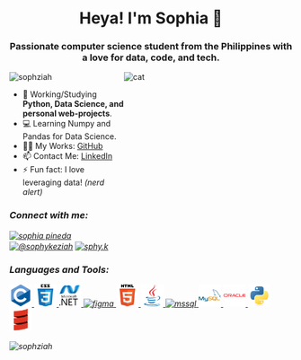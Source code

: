 <h1 align="center">Heya! I'm Sophia 🌱</h1>
<h3 align="center">Passionate computer science student from the Philippines with a love for data, code, and tech. </h3>

<img align="right" alt="cat" width="300" height="300" src="https://th.bing.com/th/id/R.245f521ebb6f18153490587f70492f4d?rik=ZJfuEplX6AJLAw&riu=http%3a%2f%2f24.media.tumblr.com%2f245f521ebb6f18153490587f70492f4d%2ftumblr_mmm85kOfvj1s8f329o1_250.gif&ehk=%2bcywEluBWpGjbhZIcyHjqenSpGFqmes1qiQ8V7xLS%2bY%3d&risl=&pid=ImgRaw&r=0">

<p align="left"> <img src="https://komarev.com/ghpvc/?username=sophziah&label=Profile%20views&color=0e75b6&style=flat" alt="sophziah" /> </p>

- 🔭 Working/Studying **Python, Data Science, and personal web-projects**.
- 💻 Learning Numpy and Pandas for Data Science.
- 👨‍💻 My Works: [GitHub](https://github.com/sophziah)
- 📫 Contact Me: [LinkedIn](https://www.linkedin.com/in/sophia-pineda-2b346026b/)
- ⚡ Fun fact: I love leveraging data! <em>(nerd alert)<em>


<h3 align="left">Connect with me:</h3>
<p align="left">
<a href="https://linkedin.com/in/sophia pineda" target="blank"><img align="center" src="https://raw.githubusercontent.com/rahuldkjain/github-profile-readme-generator/master/src/images/icons/Social/linked-in-alt.svg" alt="sophia pineda" height="30" width="40" /></a>
<a href="https://hashnode.com/@sophykeziah" target="blank"><img align="center" src="https://raw.githubusercontent.com/rahuldkjain/github-profile-readme-generator/master/src/images/icons/Social/hashnode.svg" alt="@sophykeziah" height="30" width="40" /></a>
<a href="https://discord.gg/sphy.k" target="blank"><img align="center" src="https://raw.githubusercontent.com/rahuldkjain/github-profile-readme-generator/master/src/images/icons/Social/discord.svg" alt="sphy.k" height="30" width="40" /></a>
</p>

<h3 align="left">Languages and Tools:</h3>
<p align="left"> <a href="https://www.cprogramming.com/" target="_blank" rel="noreferrer"> <img src="https://raw.githubusercontent.com/devicons/devicon/master/icons/c/c-original.svg" alt="c" width="40" height="40"/> </a> <a href="https://www.w3schools.com/css/" target="_blank" rel="noreferrer"> <img src="https://raw.githubusercontent.com/devicons/devicon/master/icons/css3/css3-original-wordmark.svg" alt="css3" width="40" height="40"/> </a> <a href="https://dotnet.microsoft.com/" target="_blank" rel="noreferrer"> <img src="https://raw.githubusercontent.com/devicons/devicon/master/icons/dot-net/dot-net-original-wordmark.svg" alt="dotnet" width="40" height="40"/> </a> <a href="https://www.figma.com/" target="_blank" rel="noreferrer"> <img src="https://www.vectorlogo.zone/logos/figma/figma-icon.svg" alt="figma" width="40" height="40"/> </a> <a href="https://www.w3.org/html/" target="_blank" rel="noreferrer"> <img src="https://raw.githubusercontent.com/devicons/devicon/master/icons/html5/html5-original-wordmark.svg" alt="html5" width="40" height="40"/> </a> <a href="https://www.java.com" target="_blank" rel="noreferrer"> <img src="https://raw.githubusercontent.com/devicons/devicon/master/icons/java/java-original.svg" alt="java" width="40" height="40"/> </a> <a href="https://www.microsoft.com/en-us/sql-server" target="_blank" rel="noreferrer"> <img src="https://www.svgrepo.com/show/303229/microsoft-sql-server-logo.svg" alt="mssql" width="40" height="40"/> </a> <a href="https://www.mysql.com/" target="_blank" rel="noreferrer"> <img src="https://raw.githubusercontent.com/devicons/devicon/master/icons/mysql/mysql-original-wordmark.svg" alt="mysql" width="40" height="40"/> </a> <a href="https://www.oracle.com/" target="_blank" rel="noreferrer"> <img src="https://raw.githubusercontent.com/devicons/devicon/master/icons/oracle/oracle-original.svg" alt="oracle" width="40" height="40"/> </a> <a href="https://www.python.org" target="_blank" rel="noreferrer"> <img src="https://raw.githubusercontent.com/devicons/devicon/master/icons/python/python-original.svg" alt="python" width="40" height="40"/> </a> <a href="https://www.scala-lang.org" target="_blank" rel="noreferrer"> <img src="https://raw.githubusercontent.com/devicons/devicon/master/icons/scala/scala-original.svg" alt="scala" width="40" height="40"/> </a> </p>

<p><img align="center" src="https://github-readme-stats.vercel.app/api/top-langs?username=sophziah&show_icons=true&locale=en&layout=compact" alt="sophziah" /></p>
